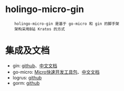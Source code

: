 # holingo-micro-gin
```text
    holingo-micro-gin 是基于 go-micro 和 gin 的脚手架
    架构采用B站 Kratos 的方式
```

# 集成及文档
- gin: [github](https://github.com/gin-gonic/gin)、[中文文档](https://gin-gonic.com/zh-cn/docs/)
- go-micro: [Micro快速开发工具包](https://github.com/micro-in-cn/starter-kit)、[中文文档](https://micro.mu/docs/cn)
- logrus: [github](https://github.com/sirupsen/logrus)
- gorm: [github](https://github.com/jinzhu/gorm)